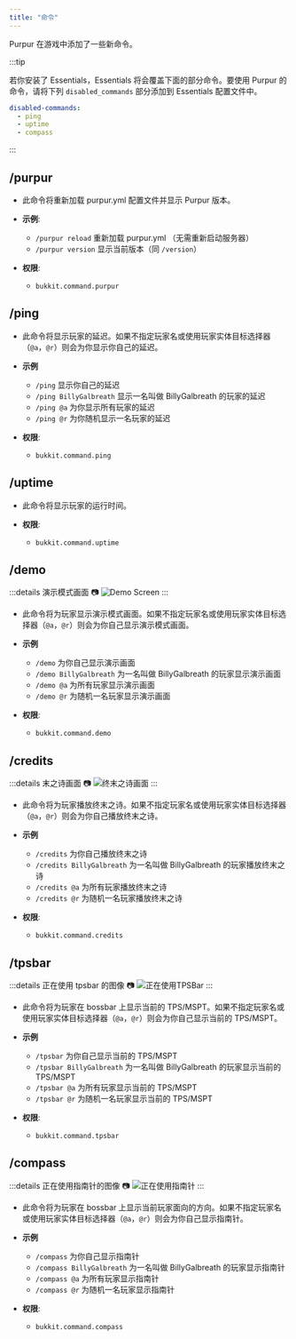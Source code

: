 ```yaml
---
title: "命令"
---
```


Purpur 在游戏中添加了一些新命令。

:::tip 

若你安装了 Essentials，Essentials 将会覆盖下面的部分命令。要使用 Purpur 的命令，请将下列 `disabled_commands` 部分添加到 Essentials 配置文件中。
``` yaml
disabled-commands:
  - ping
  - uptime
  - compass
```
:::

## /purpur
- 此命令将重新加载 purpur.yml 配置文件并显示 Purpur 版本。

- **示例**:
    - `/purpur reload` 重新加载 purpur.yml （无需重新启动服务器）
    - `/purpur version` 显示当前版本（同 `/version`）

- **权限**:
    - `bukkit.command.purpur`

## /ping
- 此命令将显示玩家的延迟。如果不指定玩家名或使用玩家实体目标选择器（`@a`，`@r`）则会为你显示你自己的延迟。

- **示例**
    - `/ping` 显示你自己的延迟
    - `/ping BillyGalbreath` 显示一名叫做 BillyGalbreath 的玩家的延迟
    - `/ping @a` 为你显示所有玩家的延迟
    - `/ping @r` 为你随机显示一名玩家的延迟

- **权限**:
    - `bukkit.command.ping`

## /uptime
- 此命令将显示玩家的运行时间。

- **权限**:
    - `bukkit.command.uptime`

## /demo
:::details 演示模式画面 📷
![Demo Screen](https://purpurmc.org/docs/images/demo.png)
:::

- 此命令将为玩家显示演示模式画面。如果不指定玩家名或使用玩家实体目标选择器（`@a`，`@r`）则会为你自己显示演示模式画面。

- **示例**
    - `/demo` 为你自己显示演示画面
    - `/demo BillyGalbreath` 为一名叫做 BillyGalbreath 的玩家显示演示画面
    - `/demo @a` 为所有玩家显示演示画面
    - `/demo @r` 为随机一名玩家显示演示画面
- **权限**:
    - `bukkit.command.demo`
## /credits
:::details 末之诗画面 📷
![终末之诗画面](https://purpurmc.org/docs/images/credits.png)
:::

- 此命令将为玩家播放终末之诗。如果不指定玩家名或使用玩家实体目标选择器（`@a`，`@r`）则会为你自己播放终末之诗。

- **示例**
    - `/credits` 为你自己播放终末之诗
    - `/credits BillyGalbreath` 为一名叫做 BillyGalbreath 的玩家播放终末之诗
    - `/credits @a` 为所有玩家播放终末之诗
    - `/credits @r` 为随机一名玩家播放终末之诗
- **权限**:
    - `bukkit.command.credits`

## /tpsbar
:::details 正在使用 tpsbar 的图像 📷
![正在使用TPSBar](https://purpurmc.org/docs/images/bossbar.gif)
:::

- 此命令将为玩家在 bossbar 上显示当前的 TPS/MSPT。如果不指定玩家名或使用玩家实体目标选择器（`@a`，`@r`）则会为你自己显示当前的 TPS/MSPT。

- **示例**

    - `/tpsbar` 为你自己显示当前的 TPS/MSPT
    - `/tpsbar BillyGalbreath` 为一名叫做 BillyGalbreath 的玩家显示当前的 TPS/MSPT
    - `/tpsbar @a` 为所有玩家显示当前的 TPS/MSPT
    - `/tpsbar @r` 为随机一名玩家显示当前的 TPS/MSPT
- **权限**:
    - `bukkit.command.tpsbar`

## /compass
:::details 正在使用指南针的图像 📷
![正在使用指南针](https://purpurmc.org/docs/images/bossbar.gif)
:::

- 此命令将为玩家在 bossbar 上显示当前玩家面向的方向。如果不指定玩家名或使用玩家实体目标选择器（`@a`，`@r`）则会为你自己显示指南针。

- **示例**
    - `/compass` 为你自己显示指南针
    - `/compass BillyGalbreath` 为一名叫做 BillyGalbreath 的玩家显示指南针
    - `/compass @a` 为所有玩家显示指南针
    - `/compass @r` 为随机一名玩家显示指南针

- **权限**:
    - `bukkit.command.compass`
